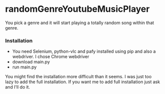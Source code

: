 # randomGenreYoutubeMusicPlayer
You pick a genre and it will start playing a totally random song within that genre.


### Installation

- You need Selenium, python-vlc and pafy installed using pip and also a webdriver. I chose Chrome webdriver
- download main.py
- run main.py

You might find the installation more difficult than it seems. I was just too lazy to add the full installation. If you want me to add full installation just ask and I'll do it.
